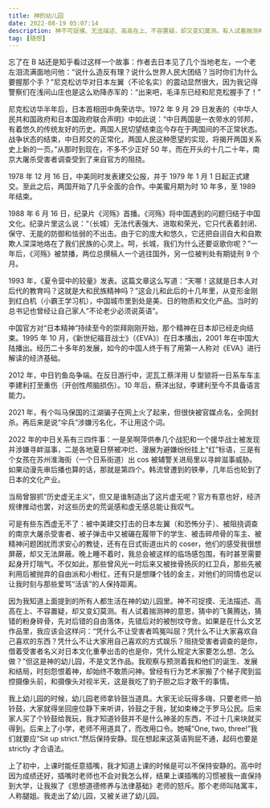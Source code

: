 ```yaml
---
title: 神的幼儿园
date: 2022-08-19 05:07:14
description: 神不可捉摸、无法描述、高高在上、不容置疑，却又变幻莫测。有人试着揣测神的意思，猜中的飞黄腾达，猜错的粉身碎骨，先对后错的自由落体，先错后对的被刨坟夺舍。
tag: [随想]
---
```


忘了在 B 站还是知乎看过这样一个故事：作者去日本见了几个当地老左，一个老左泪流满面地问他：“说什么造反有理？说什么世界人民大团结？当时你们为什么要握那个手？”尼克松访华对日本左翼（不论名实）的震动显然很大，因为我记得警察们在浅间山庄也是这么劝降赤军的：“出来吧，毛泽东已经和尼克松握手了！”

尼克松访华半年后，日本首相田中角荣访华。1972 年 9 月 29 日发表的《中华人民共和国政府和日本国政府联合声明》中如此说：“中日两国是一衣带水的邻邦，有着悠久的传统友好的历史。两国人民切望结束迄今存在于两国间的不正常状态。战争状态的结束，中日邦交的正常化，两国人民这种愿望的实现，将揭开两国关系史上新的一页。”从那时到现在，不多不少正好 50 年，而在开头的十几二十年，南京大屠杀受害者调查受到了来自官方的阻挠。

1978 年 12 月 16 日，中美同时发表建交公报，并于 1979 年 1 月 1 日起正式建交。至此之后，两国开始了几乎全面的合作。中美蜜月期为时 10 年多，至 1989 年结束。

1988 年 6 月 16 日，纪录片《河殇》首播。《河殇》将中国遇到的问题归结于中国文化。纪录片里这么说：“（长城）无法代表强大、进取和荣光，它只代表着封闭、保守、无能的防御和怯弱的不出击。由于它的庞大和悠久，它还把自诩自大和自欺欺人深深地烙在了我们民族的心灵上。呵，长城，我们为什么还要讴歌你呢？”一年后，《河殇》被禁播，两位总撰稿人一个逃往国外，另一位被判处有期徒刑 9 个月。

1993 年，《夏令营中的较量》发表。这篇文章这么写道：“天哪！这就是日本人对后代的教育吗？这就是大和民族精神吗？”这会儿和此后的十几年里，从变形金刚到红白机（小霸王学习机），中国城市里到处是美、日的物质和文化产品。当时的总书记也曾经让自己家人“不论老少必须说英语”。

中国官方对“日本精神”持续至今的崇拜刚刚开始，那个精神在日本却已经走向结束。1995 年 10 月，《新世纪福音战士》（《EVA》）在日本播出，2001 年在中国大陆播出。经历二十多年的发展，如今的中国人终于有了用第一人称对《EVA》进行解读的经济基础。

2012 年，中日钓鱼岛争端。在反日游行中，泥瓦工蔡洋用 U 型锁将一日系车车主李建利打至重伤（开创性颅脑损伤）。10 年后，蔡洋出狱，李建利至今不具备语言能力。

2021 年，有个叫马保国的江湖骗子在网上火了起来，但很快被官媒点名，全网封杀。再后来是说“伞兵”涉嫌污名化，不让用这个词。

2022 年的中日关系有三四件事：一是吴啊萍供奉几个战犯和一个援华战士被发现并涉嫌寻衅滋事，二是各地夏日祭被冲烂、漫展为避嫌纷纷挂上“红”标语，三是有个女孩在苏州淮海街（一个日系街道）出 cos 被辅警关进局里以寻衅滋事威胁。如果动漫先审后播也算的话，那就是第四个。韩流曾遭到的铁拳，几年后也轮到了日本的文化产业。

当局曾狠抓“历史虚无主义”，但又是谁制造出了这片虚无呢？官方有意也好，经济规律推动也罢，对这些历史的荒诞感和虚无感总能让我叹气。

可是有些东西虚无不了：被中美建交打击的日本左翼（和恐怖分子）、被阻挠调查的南京大屠杀受害者、被子弹击中又被碾在履带下的学生、被击碎颅骨的车主、被精神问题困扰而求安心的教徒，还有在日式街道出片的 coser，他们的感受我很想屏蔽，却又无法屏蔽。晚上睡不着时，我总会被这样的临场感包围，有时甚至需要起身开灯喘气。不仅如此，那些曾风光一时后来又被挫骨扬灰的红卫兵，那些先被利用后被抛弃的自由派和小粉红，还有只是想赚个钱的金主，对他们的同情也足以让我时刻与那些爱骂“活该”的人保持距离。

因为我知道上面提到的所有人都生活在神的幼儿园里。神不可捉摸、无法描述、高高在上、不容置疑，却又变幻莫测。有人试着揣测神的意思，猜中的飞黄腾达，猜错的粉身碎骨，先对后错的自由落体，先错后对的被刨坟夺舍。如果是在什么文艺作品里，我应该会这样问：“凭什么不让受害者鸣冤叫屈？凭什么不让大家喜欢自己喜欢的东西？凭什么不让大家用自己喜欢的方式娱乐？阻挠受害者调查的是你，借着受害者名义对日本文化重拳出击的也是你，凭什么规定大家要怎么想、怎么做？”但这是神的幼儿园，不是文艺作品。我观察与预测着我和他们的诞生、发展和结局，时刻怨恨着神，却始终不敢质问神。曾经有行为艺术家搬了个梯子爬到监控摄像头前，和摄像头对视半天，这是我吃了豹子胆之后才敢干的事情。

我上幼儿园的时候，幼儿园老师拿铃鼓当道具。大家无论玩得多嗨，只要老师一拍铃鼓，大家就得坐回座位静下来听讲，铃鼓之于我，犹如束棒之于罗马公民。后来家人买了个铃鼓给我玩，我才知道铃鼓并不是什么神圣的东西，不过十几来块就买得到。后来上了小学，老师不用道具了，而改用口令。她喊“One, two, three!”我们就要应“Sit up strict.”然后保持安静。现在想起来这英语狗屁不通，起码也要是 strictly 才合语法。

上了初中，上课时能任意插嘴，我才知道上课的时候是可以不保持安静的。高中时因为成绩还好，插嘴时老师也不会对我怎么样，结果上课插嘴的习惯被我一直保持到大学，让我挨了《思想道德修养与法律基础》老师的怒斥。那个老师叫陆寓丰，人称腿姐。我走出了幼儿园，又被关进了幼儿园。

